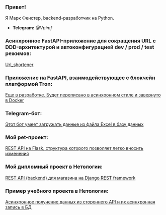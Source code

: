 ### Привет!
Я Марк Фенстер, backend-разработчик на Python.
- **Telegram:** *@Vpimf*
### Асинхронное FastAPI-приложение для сокращения URL c DDD-архитектурой и автоконфигурацией dev / prod / test режимов:
[Url_shortener](https://github.com/femarko/URL_short)
### Приложение на FastAPI, взаимодействующее с блокчейн платформой Tron:
[Еще в разработке. Будет переписано в асинхронном стиле и завернуто в Docker](https://github.com/femarko/Tron)
### Telegram-бот:
[Этот бот умеет загружать данные из файла Excel в базу данных](https://github.com/femarko/Zuzublik)
### Мой pet-проект:
[REST API на Flask, структура которого позволяет легко вносить изменения](https://github.com/femarko/advert/tree/main)
### Мой дипломный проект в Нетологии:
[REST API (backend) для магазина на Django REST framework](https://github.com/femarko/Netology_diplom_async)
### Пример учебного проекта в Нетологии:
[Асинхронное получение данных из стороннего API и их асинхронная запись в БД](https://github.com/femarko/Event_loop_Asyncio_HW)

<!--
**femarko/femarko** is a ✨ _special_ ✨ repository because its `README.md` (this file) appears on your GitHub profile.

Here are some ideas to get you started:

- 🔭 I’m currently working on ...
- 🌱 I’m currently learning ...
- 👯 I’m looking to collaborate on ...
- 🤔 I’m looking for help with ...
- 💬 Ask me about ...
- 📫 How to reach me: ...
- 😄 Pronouns: ...
- ⚡ Fun fact: ...
-->
